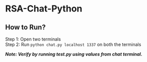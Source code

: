 # RSA-Chat-Python

## How to Run?
Step 1: Open two terminals <br>
Step 2: Run ```python chat.py localhost 1337``` on both the terminals<br>

***Note: Verify by running test.py using values from chat terminal.***

